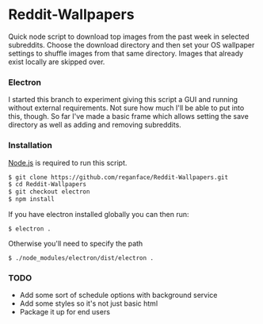 # Reddit-Wallpapers
Quick node script to download top images from the past week in selected subreddits.  Choose the download directory and then set your OS wallpaper settings to shuffle images from that same directory. Images that already exist locally are skipped over.

### Electron
I started this branch to experiment giving this script a GUI and running without external requirements.  Not sure how much I'll be able to put into this, though.  So far I've made a basic frame which allows setting the save directory as well as adding and removing subreddits.

### Installation

[Node.js](https://nodejs.org/) is required to run this script.

```sh
$ git clone https://github.com/reganface/Reddit-Wallpapers.git
$ cd Reddit-Wallpapers
$ git checkout electron
$ npm install
```

If you have electron installed globally you can then run:

```
$ electron .
```
Otherwise you'll need to specify the path
```
$ ./node_modules/electron/dist/electron .
```

### TODO

  - Add some sort of schedule options with background service
  - Add some styles so it's not just basic html
  - Package it up for end users